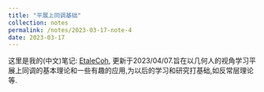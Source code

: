 ```yaml
---
title: "平展上同调基础"
collection: notes
permalink: /notes/2023-03-17-note-4
date: 2023-03-17
---
```

这里是我的(中文)笔记: [EtaleCoh](https://dvlxlwz.github.io/files/EtaleCoh.pdf), 更新于2023/04/07.旨在以几何人的视角学习平展上同调的基本理论和一些有趣的应用,为以后的学习和研究打基础,如反常层理论等.
